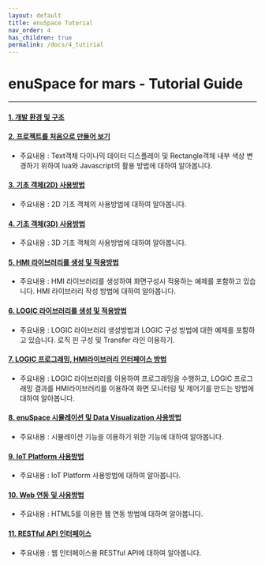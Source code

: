 ```yaml
---
layout: default
title: enuSpace Tutorial
nav_order: 4
has_children: true
permalink: /docs/4_tutirial
---
```


# **enuSpace for mars - Tutorial Guide**

---

#### [1. 개발 환경 및 구조](//tutorial/environment.html)

#### [2. 프로젝트를 처음으로 만들어 보기](//tutorial/first.html)

* 주요내용 : Text객체 다이나믹 데이터 디스플레이 및 Rectangle객체 내부 색상 변경하기 위하여 lua와 Javascript의 활용 방법에 대하여 알아봅니다.

#### [3. 기초 객체\(2D\) 사용방법](//tutorial/primitive_2d.html)

* 주요내용 : 2D 기초 객체의 사용방법에 대하여 알아봅니다.

#### [4. 기초 객체\(3D\) 사용방법](//tutorial/primitive_3d.html)

* 주요내용 : 3D 기초 객체의 사용방법에 대하여 알아봅니다.

#### [5. HMI 라이브러리를 생성 및 적용방법](//tutorial/hmi-library1.html)

* 주요내용 : HMI 라이브러리를 생성하여 화면구성시 적용하는 예제를 포함하고 있습니다. HMI 라이브러리 작성 방법에 대하여 알아봅니다.

#### [6. LOGIC 라이브러리를 생성 및 적용방법](//tutorial/logic-library.html)

* 주요내용 : LOGIC 라이브러리 생성방법과 LOGIC 구성 방법에 대한 예제를 포함하고 있습니다. 로직 핀 구성 및 Transfer 라인 이용하기.

#### [7. LOGIC 프로그래밍, HMI라이브러리 인터페이스 방법](//tutorial/library-use.html)

* 주요내용 : LOGIC 라이브러리를 이용하여 프로그래밍을 수행하고, LOGIC 프로그래밍 결과를 HMI라이브러리를 이용하여 화면 모니터링 및 제어기를 만드는 방법에 대하여 알아봅니다.

#### [8. enuSpace 시뮬레이션 및 Data Visualization 사용방법](//tutorial/simulation-visulation.html)

* 주요내용 : 시뮬레이션 기능을 이용하기 위한 기능에 대하여 알아봅니다. 

#### [9. IoT Platform 사용방법](//content/tutorial/iot-platform.html)

* 주요내용 : IoT Platform 사용방법에 대하여 알아봅니다.

#### [10. Web 연동 및 사용방법](//content/tutorial/web-interface.html)

* 주요내용 : HTML5를 이용한 웹 연동 방법에 대하여 알아봅니다.

#### [11. RESTful API 인터페이스](//tutorial/restful-interface.html)

* 주요내용 : 웹 인터페이스용 RESTful API에 대하여 알아봅니다.



